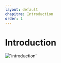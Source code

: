 ```yaml
---
layout: default
chapitre: Introduction
order: 1
---
```


# Introduction
!['introduction'](/lab-poo/1.Introduction/images/introduction.PNG)
<!-- new slide -->